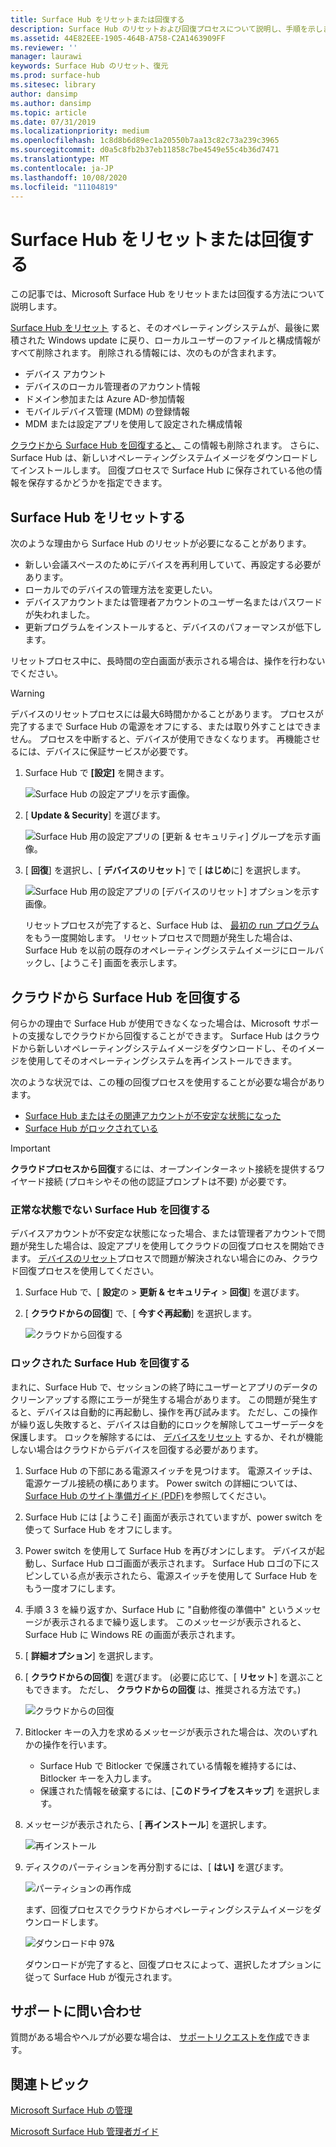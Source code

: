 ```yaml
---
title: Surface Hub をリセットまたは回復する
description: Surface Hub のリセットおよび回復プロセスについて説明し、手順を示します。
ms.assetid: 44E82EEE-1905-464B-A758-C2A1463909FF
ms.reviewer: ''
manager: laurawi
keywords: Surface Hub のリセット、復元
ms.prod: surface-hub
ms.sitesec: library
author: dansimp
ms.author: dansimp
ms.topic: article
ms.date: 07/31/2019
ms.localizationpriority: medium
ms.openlocfilehash: 1c8d8b6d89ec1a20550b7aa13c82c73a239c3965
ms.sourcegitcommit: d0a5c8fb2b37eb11858c7be4549e55c4b36d7471
ms.translationtype: MT
ms.contentlocale: ja-JP
ms.lasthandoff: 10/08/2020
ms.locfileid: "11104819"
---
```

# Surface Hub をリセットまたは回復する

この記事では、Microsoft Surface Hub をリセットまたは回復する方法について説明します。  

[Surface Hub をリセット](#reset-a-surface-hub) すると、そのオペレーティングシステムが、最後に累積された Windows update に戻り、ローカルユーザーのファイルと構成情報がすべて削除されます。 削除される情報には、次のものが含まれます。

- デバイス アカウント
- デバイスのローカル管理者のアカウント情報
- ドメイン参加または Azure AD-参加情報
- モバイルデバイス管理 (MDM) の登録情報
- MDM または設定アプリを使用して設定された構成情報

[クラウドから Surface Hub を回復すると、](#recover-a-surface-hub-from-the-cloud) この情報も削除されます。 さらに、Surface Hub は、新しいオペレーティングシステムイメージをダウンロードしてインストールします。 回復プロセスで Surface Hub に保存されている他の情報を保存するかどうかを指定できます。

## Surface Hub をリセットする

次のような理由から Surface Hub のリセットが必要になることがあります。

- 新しい会議スペースのためにデバイスを再利用していて、再設定する必要があります。
- ローカルでのデバイスの管理方法を変更したい。
- デバイスアカウントまたは管理者アカウントのユーザー名またはパスワードが失われました。
- 更新プログラムをインストールすると、デバイスのパフォーマンスが低下します。

リセットプロセス中に、長時間の空白画面が表示される場合は、操作を行わないでください。

> [!WARNING]
> デバイスのリセットプロセスには最大6時間かかることがあります。 プロセスが完了するまで Surface Hub の電源をオフにする、または取り外すことはできません。 プロセスを中断すると、デバイスが使用できなくなります。 再機能させるには、デバイスに保証サービスが必要です。

1. Surface Hub で **[設定]** を開きます。

   ![Surface Hub の設定アプリを示す画像。](images/sh-settings.png)

1. [ **Update & Security**] を選びます。

   ![Surface Hub 用の設定アプリの [更新 & セキュリティ] グループを示す画像。](images/sh-settings-update-security.png)

1. [ **回復**] を選択し、[ **デバイスのリセット**] で [ **はじめ**に] を選択します。

   ![Surface Hub 用の設定アプリの [デバイスのリセット] オプションを示す画像。](images/sh-settings-reset-device.png)

   リセットプロセスが完了すると、Surface Hub は、 [最初の run プログラム](first-run-program-surface-hub.md) をもう一度開始します。 リセットプロセスで問題が発生した場合は、Surface Hub を以前の既存のオペレーティングシステムイメージにロールバックし、[ようこそ] 画面を表示します。

<span id="cloud-recovery" />

## クラウドから Surface Hub を回復する

何らかの理由で Surface Hub が使用できなくなった場合は、Microsoft サポートの支援なしでクラウドから回復することができます。 Surface Hub はクラウドから新しいオペレーティングシステムイメージをダウンロードし、そのイメージを使用してそのオペレーティングシステムを再インストールできます。

次のような状況では、この種の回復プロセスを使用することが必要な場合があります。

- [Surface Hub またはその関連アカウントが不安定な状態になった](#recover-a-surface-hub-in-a-bad-state)
- [Surface Hub がロックされている](#recover-a-locked-surface-hub)

>[!IMPORTANT]
>**クラウドプロセスから回復**するには、オープンインターネット接続を提供するワイヤード接続 (プロキシやその他の認証プロンプトは不要) が必要です。

### 正常な状態でない Surface Hub を回復する

デバイスアカウントが不安定な状態になった場合、または管理者アカウントで問題が発生した場合は、設定アプリを使用してクラウドの回復プロセスを開始できます。 [デバイスのリセット](#reset-a-surface-hub)プロセスで問題が解決されない場合にのみ、クラウド回復プロセスを使用してください。

1. Surface Hub で、[ **設定**の &gt; **更新 & セキュリティ** &gt; **回復**] を選びます。

1. [ **クラウドからの回復**] で、[ **今すぐ再起動**] を選択します。

   ![クラウドから回復する](images/recover-from-the-cloud.png)

### ロックされた Surface Hub を回復する

まれに、Surface Hub で、セッションの終了時にユーザーとアプリのデータのクリーンアップする際にエラーが発生する場合があります。 この問題が発生すると、デバイスは自動的に再起動し、操作を再び試みます。 ただし、この操作が繰り返し失敗すると、デバイスは自動的にロックを解除してユーザーデータを保護します。 ロックを解除するには、 [デバイスをリセット](#reset-a-surface-hub) するか、それが機能しない場合はクラウドからデバイスを回復する必要があります。

1. Surface Hub の下部にある電源スイッチを見つけます。 電源スイッチは、電源ケーブル接続の横にあります。 Power switch の詳細については、 [Surface Hub のサイト準備ガイド (PDF)](surface-hub-site-readiness-guide.md)を参照してください。

1. Surface Hub には [ようこそ] 画面が表示されていますが、power switch を使って Surface Hub をオフにします。

1. Power switch を使用して Surface Hub を再びオンにします。 デバイスが起動し、Surface Hub ロゴ画面が表示されます。 Surface Hub ロゴの下にスピンしている点が表示されたら、電源スイッチを使用して Surface Hub をもう一度オフにします。  

1. 手順 3 3 を繰り返すか、Surface Hub に "自動修復の準備中" というメッセージが表示されるまで繰り返します。 このメッセージが表示されると、Surface Hub に Windows RE の画面が表示されます。

1. [ **詳細オプション**] を選択します。

1. [ **クラウドからの回復**] を選びます。 (必要に応じて、[ **リセット**] を選ぶこともできます。 ただし、 **クラウドからの回復** は、推奨される方法です。)

   ![クラウドからの回復](images/recover-from-cloud.png)
1. Bitlocker キーの入力を求めるメッセージが表示された場合は、次のいずれかの操作を行います。

   - Surface Hub で Bitlocker で保護されている情報を維持するには、Bitlocker キーを入力します。
   - 保護された情報を破棄するには、[**このドライブをスキップ**] を選択します。  

1. メッセージが表示されたら、[ **再インストール**] を選択します。

    ![再インストール](images/reinstall.png)

1. ディスクのパーティションを再分割するには、[ **はい]** を選びます。

   ![パーティションの再作成](images/repartition.png)

   まず、回復プロセスでクラウドからオペレーティングシステムイメージをダウンロードします。  

   ![ダウンロード中 97&](images/recover-progress.png)

   ダウンロードが完了すると、回復プロセスによって、選択したオプションに従って Surface Hub が復元されます。
   

## サポートに問い合わせ

質問がある場合やヘルプが必要な場合は、 [サポートリクエストを作成](https://support.microsoft.com/supportforbusiness/productselection)できます。


## 関連トピック

[Microsoft Surface Hub の管理](manage-surface-hub.md)

[Microsoft Surface Hub 管理者ガイド](surface-hub-administrators-guide.md)
